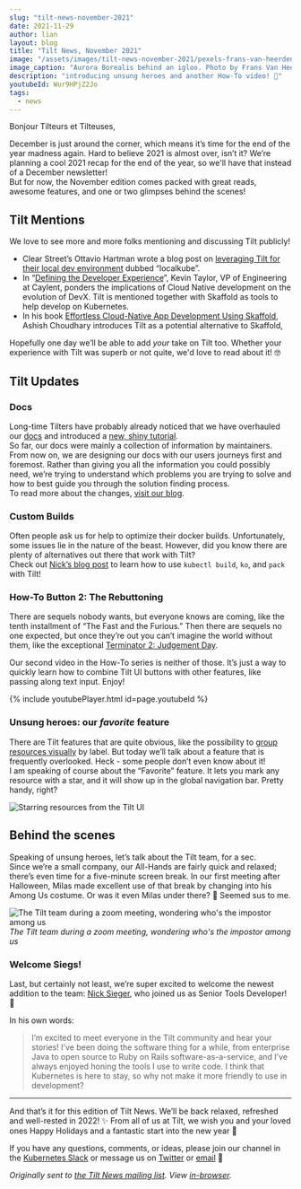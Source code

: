 ```yaml
---
slug: "tilt-news-november-2021"
date: 2021-11-29
author: lian
layout: blog
title: "Tilt News, November 2021"
image: "/assets/images/tilt-news-november-2021/pexels-frans-van-heerden-624015.jpg"
image_caption: "Aurora Borealis behind an igloo. Photo by Frans Van Heerden from <a href='https://www.pexels.com/photo/aurora-borealis-624015/'>Pexels</a>"
description: "introducing unsung heroes and another How-To video! 🎉"
youtubeId: Wur9HPjZ2Jo
tags:
  - news
---
```

Bonjour Tilteurs et Tilteuses,

December is just around the corner, which means it’s time for the end of the year madness again. Hard to believe 2021 is almost over, isn’t it? We’re planning a cool 2021 recap for the end of the year, so we'll have that instead of a December newsletter!  
But for now, the November edition comes packed with great reads, awesome features, and one or two glimpses behind the scenes!

## Tilt Mentions
We love to see more and more folks mentioning and discussing Tilt publicly! 

* Clear Street’s Ottavio Hartman wrote a blog post on [leveraging Tilt for their local dev environment](https://medium.com/@ottopo/523045dd2ac8) dubbed “localkube”.
* In “[Defining the Developer Experience](https://dzone.com/articles/developer-experience)”, Kevin Taylor, VP of Engineering at Caylent, ponders the implications of Cloud Native development on the evolution of DevX. Tilt is mentioned together with Skaffold as tools to help develop on Kubernetes.
* In his book [Effortless Cloud-Native App Development Using Skaffold](https://books.google.com/books?id=vNJCEAAAQBAJ&pg=PA233&lpg=PA233&dq=effortless+cloud-native+app+development+using+skaffold+tilt&source=bl&ots=NUwNtLM0Ci&sig=ACfU3U38wdnpWJF78uxTiNKkbgYDSnHAhQ&hl=en&sa=X&ved=2ahUKEwjx1Z3jnYn0AhXPSt8KHVsCBnMQ6AF6BAgTEAM#v=onepage&q=effortless%20cloud-native%20app%20development%20using%20skaffold%20tilt&f=false), Ashish Choudhary introduces Tilt as a potential alternative to Skaffold, 

Hopefully one day we’ll be able to add *your* take on Tilt too. Whether your experience with Tilt was superb or not quite, we'd love to read about it! 🤓

## Tilt Updates
### Docs
Long-time Tilters have probably already noticed that we have overhauled our [docs](http://docs.tilt.dev) and introduced a [new, shiny tutorial](https://docs.tilt.dev/tutorial/index.html).  
So far, our docs were mainly a collection of information by maintainers. From now on, we are designing our docs with our users journeys first and foremost. Rather than giving you all the information you could possibly need, we’re trying to understand which problems you are trying to solve and how to best guide you through the solution finding process.  
To read more about the changes, [visit our blog](https://blog.tilt.dev/2021/11/08/new-tutorial.html).

### Custom Builds
Often people ask us for help to optimize their docker builds. Unfortunately, some issues lie in the nature of the beast. However, did you know there are plenty of alternatives out there that work with Tilt?  
Check out [Nick’s blog post](https://blog.tilt.dev/2021/11/12/docker-build-alternatives.html) to learn how to use `kubectl build`, `ko`, and `pack` with Tilt!

### How-To Button 2: The Rebuttoning
There are sequels nobody wants, but everyone knows are coming, like the tenth installment of “The Fast and the Furious.” Then there are sequels no one expected, but once they’re out you can’t imagine the world without them, like the exceptional [Terminator 2: Judgement Day](https://www.youtube.com/watch?v=nxr2SV5znwI).

Our second video in the How-To series is neither of those. It’s just a way to quickly learn how to combine Tilt UI buttons with other features, like passing along text input. Enjoy!

{% include youtubePlayer.html id=page.youtubeId %}

### Unsung heroes: our *favorite* feature
There are Tilt features that are quite obvious, like the possibility to [group resources visually](https://blog.tilt.dev/2021/08/09/resource-grouping.html) by label. But today we’ll talk about a feature that is frequently overlooked. Heck - some people don’t even know about it!  
I am speaking of course about the “Favorite” feature. It lets you mark any resource with a star, and it will show up in the global navigation bar. Pretty handy, right?

![Starring resources from the Tilt UI](/assets/images/tilt-news-november-2021/favorite-feature.gif)

## Behind the scenes
Speaking of unsung heroes, let’s talk about the Tilt team, for a sec.  
Since we’re a small company, our All-Hands are fairly quick and relaxed; there’s even time for a five-minute screen break. In our first meeting after Halloween, Milas made excellent use of that break by changing into his Among Us costume. Or was it even Milas under there? 🤔 Seemed sus to me.

![The Tilt team during a zoom meeting, wondering who's the impostor among us](/assets/images/tilt-news-november-2021/tilt-team.png)
*The Tilt team during a zoom meeting, wondering who's the impostor among us*

### Welcome Siegs!
Last, but certainly not least, we’re super excited to welcome the newest addition to the team: [Nick Sieger](https://tilt.dev/about), who joined us as Senior Tools Developer! 🥳

In his own words:
> I’m excited to meet everyone in the Tilt community and hear your stories! I’ve been doing the software thing for a while, from enterprise Java to open source to Ruby on Rails software-as-a-service, and I’ve always enjoyed honing the tools I use to write code. I think that Kubernetes is here to stay, so why not make it more friendly to use in development?

---

And that’s it for this edition of Tilt News. We’ll be back relaxed, refreshed and well-rested in 2022! ✨
From all of us at Tilt, we wish you and your loved ones Happy Holidays and a fantastic start into the new year 🙏‍

If you have any questions, comments, or ideas, please join our channel in the [Kubernetes Slack](https://slack.k8s.io/) or message us on [Twitter](https://twitter.com/tilt_dev) or [email](mailto:news@tilt.dev?subject=Tilt%20News%20October%202021) 👋


_Originally sent to [the Tilt News mailing
list](https://tilt.dev/subscribe). View
[in-browser](https://mailchi.mp/tilt.dev/tilt-news-november-2021)._
